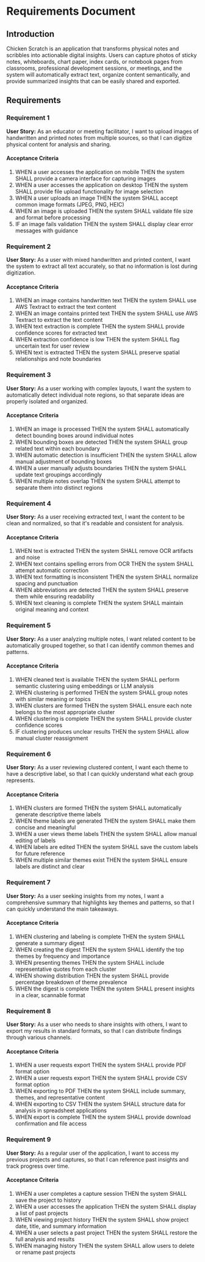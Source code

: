 # Requirements Document

## Introduction

Chicken Scratch is an application that transforms physical notes and scribbles into actionable digital insights. Users can capture photos of sticky notes, whiteboards, chart paper, index cards, or notebook pages from classrooms, professional development sessions, or meetings, and the system will automatically extract text, organize content semantically, and provide summarized insights that can be easily shared and exported.

## Requirements

### Requirement 1

**User Story:** As an educator or meeting facilitator, I want to upload images of handwritten and printed notes from multiple sources, so that I can digitize physical content for analysis and sharing.

#### Acceptance Criteria

1. WHEN a user accesses the application on mobile THEN the system SHALL provide a camera interface for capturing images
2. WHEN a user accesses the application on desktop THEN the system SHALL provide file upload functionality for image selection
3. WHEN a user uploads an image THEN the system SHALL accept common image formats (JPEG, PNG, HEIC)
4. WHEN an image is uploaded THEN the system SHALL validate file size and format before processing
5. IF an image fails validation THEN the system SHALL display clear error messages with guidance

### Requirement 2

**User Story:** As a user with mixed handwritten and printed content, I want the system to extract all text accurately, so that no information is lost during digitization.

#### Acceptance Criteria

1. WHEN an image contains handwritten text THEN the system SHALL use AWS Textract to extract the text content
2. WHEN an image contains printed text THEN the system SHALL use AWS Textract to extract the text content
3. WHEN text extraction is complete THEN the system SHALL provide confidence scores for extracted text
4. WHEN extraction confidence is low THEN the system SHALL flag uncertain text for user review
5. WHEN text is extracted THEN the system SHALL preserve spatial relationships and note boundaries

### Requirement 3

**User Story:** As a user working with complex layouts, I want the system to automatically detect individual note regions, so that separate ideas are properly isolated and organized.

#### Acceptance Criteria

1. WHEN an image is processed THEN the system SHALL automatically detect bounding boxes around individual notes
2. WHEN bounding boxes are detected THEN the system SHALL group related text within each boundary
3. WHEN automatic detection is insufficient THEN the system SHALL allow manual adjustment of bounding boxes
4. WHEN a user manually adjusts boundaries THEN the system SHALL update text groupings accordingly
5. WHEN multiple notes overlap THEN the system SHALL attempt to separate them into distinct regions

### Requirement 4

**User Story:** As a user receiving extracted text, I want the content to be clean and normalized, so that it's readable and consistent for analysis.

#### Acceptance Criteria

1. WHEN text is extracted THEN the system SHALL remove OCR artifacts and noise
2. WHEN text contains spelling errors from OCR THEN the system SHALL attempt automatic correction
3. WHEN text formatting is inconsistent THEN the system SHALL normalize spacing and punctuation
4. WHEN abbreviations are detected THEN the system SHALL preserve them while ensuring readability
5. WHEN text cleaning is complete THEN the system SHALL maintain original meaning and context

### Requirement 5

**User Story:** As a user analyzing multiple notes, I want related content to be automatically grouped together, so that I can identify common themes and patterns.

#### Acceptance Criteria

1. WHEN cleaned text is available THEN the system SHALL perform semantic clustering using embeddings or LLM analysis
2. WHEN clustering is performed THEN the system SHALL group notes with similar meaning or topics
3. WHEN clusters are formed THEN the system SHALL ensure each note belongs to the most appropriate cluster
4. WHEN clustering is complete THEN the system SHALL provide cluster confidence scores
5. IF clustering produces unclear results THEN the system SHALL allow manual cluster reassignment

### Requirement 6

**User Story:** As a user reviewing clustered content, I want each theme to have a descriptive label, so that I can quickly understand what each group represents.

#### Acceptance Criteria

1. WHEN clusters are formed THEN the system SHALL automatically generate descriptive theme labels
2. WHEN theme labels are generated THEN the system SHALL make them concise and meaningful
3. WHEN a user views theme labels THEN the system SHALL allow manual editing of labels
4. WHEN labels are edited THEN the system SHALL save the custom labels for future reference
5. WHEN multiple similar themes exist THEN the system SHALL ensure labels are distinct and clear

### Requirement 7

**User Story:** As a user seeking insights from my notes, I want a comprehensive summary that highlights key themes and patterns, so that I can quickly understand the main takeaways.

#### Acceptance Criteria

1. WHEN clustering and labeling is complete THEN the system SHALL generate a summary digest
2. WHEN creating the digest THEN the system SHALL identify the top themes by frequency and importance
3. WHEN presenting themes THEN the system SHALL include representative quotes from each cluster
4. WHEN showing distribution THEN the system SHALL provide percentage breakdown of theme prevalence
5. WHEN the digest is complete THEN the system SHALL present insights in a clear, scannable format

### Requirement 8

**User Story:** As a user who needs to share insights with others, I want to export my results in standard formats, so that I can distribute findings through various channels.

#### Acceptance Criteria

1. WHEN a user requests export THEN the system SHALL provide PDF format option
2. WHEN a user requests export THEN the system SHALL provide CSV format option
3. WHEN exporting to PDF THEN the system SHALL include summary, themes, and representative content
4. WHEN exporting to CSV THEN the system SHALL structure data for analysis in spreadsheet applications
5. WHEN export is complete THEN the system SHALL provide download confirmation and file access

### Requirement 9

**User Story:** As a regular user of the application, I want to access my previous projects and captures, so that I can reference past insights and track progress over time.

#### Acceptance Criteria

1. WHEN a user completes a capture session THEN the system SHALL save the project to history
2. WHEN a user accesses the application THEN the system SHALL display a list of past projects
3. WHEN viewing project history THEN the system SHALL show project date, title, and summary information
4. WHEN a user selects a past project THEN the system SHALL restore the full analysis and results
5. WHEN managing history THEN the system SHALL allow users to delete or rename past projects